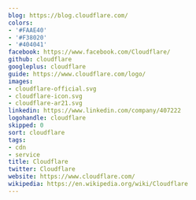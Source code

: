 ```yaml
---
blog: https://blog.cloudflare.com/
colors:
- '#FAAE40'
- '#F38020'
- '#404041'
facebook: https://www.facebook.com/Cloudflare/
github: cloudflare
googleplus: cloudflare
guide: https://www.cloudflare.com/logo/
images:
- cloudflare-official.svg
- cloudflare-icon.svg
- cloudflare-ar21.svg
linkedin: https://www.linkedin.com/company/407222
logohandle: cloudflare
skipped: 0
sort: cloudflare
tags:
- cdn
- service
title: Cloudflare
twitter: Cloudflare
website: https://www.cloudflare.com/
wikipedia: https://en.wikipedia.org/wiki/Cloudflare
---
```

